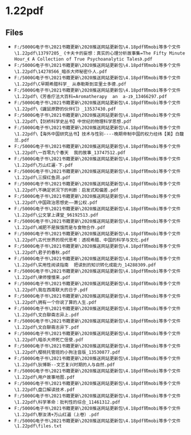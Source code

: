 # 1.22pdf

## Files

- `F:/5000G电子书\2021书籍更新\2020推送网站更新包\4.18pdf转mobi等多个文件\1.22pdf\13797205_《卡夫卡的妄想：真实的心理分析故事集=The Fifty Minute Hour_《 A Collection of True Psychoanalytic Tales》.pdf`
- `F:/5000G电子书\2021书籍更新\2020推送网站更新包\4.18pdf转mobi等多个文件\1.22pdf\14278566_暗杀大师秘密仆人.pdf`
- `F:/5000G电子书\2021书籍更新\2020推送网站更新包\4.18pdf转mobi等多个文件\1.22pdf\C早期希腊科学_ 从泰勒斯到亚里士多德.pdf`
- `F:/5000G电子书\2021书籍更新\2020推送网站更新包\4.18pdf转mobi等多个文件\1.22pdf\《芳香疗法大百科=Aromatherapy  an  a-z》_13466297.pdf`
- `F:/5000G电子书\2021书籍更新\2020推送网站更新包\4.18pdf转mobi等多个文件\1.22pdf\《鼹鼠原野的伙伴们》_13537430.pdf`
- `F:/5000G电子书\2021书籍更新\2020推送网站更新包\4.18pdf转mobi等多个文件\1.22pdf\【剑桥科学史丛书】中世纪的物理科学思想.pdf`
- `F:/5000G电子书\2021书籍更新\2020推送网站更新包\4.18pdf转mobi等多个文件\1.22pdf\【海外中国研究丛书】技术与性别----晚期帝制中国的权力经纬【美】白馥兰.pdf`
- `F:/5000G电子书\2021书籍更新\2020推送网站更新包\4.18pdf转mobi等多个文件\1.22pdf\一百零九个春天  我的故事_13747512.pdf`
- `F:/5000G电子书\2021书籍更新\2020推送网站更新包\4.18pdf转mobi等多个文件\1.22pdf\万山红遍·下.pdf`
- `F:/5000G电子书\2021书籍更新\2020推送网站更新包\4.18pdf转mobi等多个文件\1.22pdf\三探红鱼洞.pdf`
- `F:/5000G电子书\2021书籍更新\2020推送网站更新包\4.18pdf转mobi等多个文件\1.22pdf\不确定状况下的判断：启发式和偏差.pdf`
- `F:/5000G电子书\2021书籍更新\2020推送网站更新包\4.18pdf转mobi等多个文件\1.22pdf\中国政治思想史——萧公权.pdf`
- `F:/5000G电子书\2021书籍更新\2020推送网站更新包\4.18pdf转mobi等多个文件\1.22pdf\公文掌上课堂_96192513.pdf`
- `F:/5000G电子书\2021书籍更新\2020推送网站更新包\4.18pdf转mobi等多个文件\1.22pdf\减肥不是挨饿而是与食物合作.pdf`
- `F:/5000G电子书\2021书籍更新\2020推送网站更新包\4.18pdf转mobi等多个文件\1.22pdf\古代世界的现代思考：透视希腊、中国的科学与文化.pdf`
- `F:/5000G电子书\2021书籍更新\2020推送网站更新包\4.18pdf转mobi等多个文件\1.22pdf\君子的春秋.pdf`
- `F:/5000G电子书\2021书籍更新\2020推送网站更新包\4.18pdf转mobi等多个文件\1.22pdf\实用性阅读指南  把读到的知识转化成能力_14288309.pdf`
- `F:/5000G电子书\2021书籍更新\2020推送网站更新包\4.18pdf转mobi等多个文件\1.22pdf\律师慢慢来.pdf`
- `F:/5000G电子书\2021书籍更新\2020推送网站更新包\4.18pdf转mobi等多个文件\1.22pdf\我在西南联大的日子.pdf`
- `F:/5000G电子书\2021书籍更新\2020推送网站更新包\4.18pdf转mobi等多个文件\1.22pdf\拥有一个你说了算的人生.pdf`
- `F:/5000G电子书\2021书籍更新\2020推送网站更新包\4.18pdf转mobi等多个文件\1.22pdf\文白聊斋志异上.pdf`
- `F:/5000G电子书\2021书籍更新\2020推送网站更新包\4.18pdf转mobi等多个文件\1.22pdf\文白聊斋志异下.pdf`
- `F:/5000G电子书\2021书籍更新\2020推送网站更新包\4.18pdf转mobi等多个文件\1.22pdf\暗杀大师死亡信使.pdf`
- `F:/5000G电子书\2021书籍更新\2020推送网站更新包\4.18pdf转mobi等多个文件\1.22pdf\樱桃托管班的小狗注音版_13530877.pdf`
- `F:/5000G电子书\2021书籍更新\2020推送网站更新包\4.18pdf转mobi等多个文件\1.22pdf\狄博斯--文艺复兴时期的人与自然.pdf`
- `F:/5000G电子书\2021书籍更新\2020推送网站更新包\4.18pdf转mobi等多个文件\1.22pdf\用户故事地图.pdf`
- `F:/5000G电子书\2021书籍更新\2020推送网站更新包\4.18pdf转mobi等多个文件\1.22pdf\盘口解读技术.pdf`
- `F:/5000G电子书\2021书籍更新\2020推送网站更新包\4.18pdf转mobi等多个文件\1.22pdf\科学革命：批判性的综合_11461312.pdf`
- `F:/5000G电子书\2021书籍更新\2020推送网站更新包\4.18pdf转mobi等多个文件\1.22pdf\黎汝清+万山红遍（上卷）.pdf`
- `F:/5000G电子书\2021书籍更新\2020推送网站更新包\4.18pdf转mobi等多个文件\1.22pdf\files.txt`
